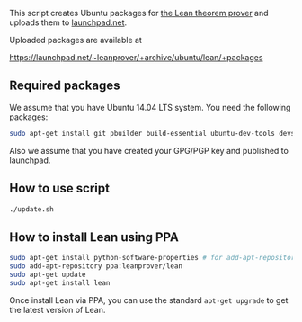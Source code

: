 This script creates Ubuntu packages for
[the Lean theorem prover][lean] and uploads them to
[launchpad.net](https://launchpad.net/~leanprover/+archive/ubuntu/lean/+packages).

Uploaded packages are available at

https://launchpad.net/~leanprover/+archive/ubuntu/lean/+packages

[lean]: https://leanprover.github.io


Required packages
-----------------

We assume that you have Ubuntu 14.04 LTS system. You need the
following packages:

```bash
sudo apt-get install git pbuilder build-essential ubuntu-dev-tools devscripts
```

Also we assume that you have created your GPG/PGP key and published to
launchpad.


How to use script
-----------------

```bash
./update.sh
```


How to install Lean using PPA
-----------------------------

```bash
sudo apt-get install python-software-properties # for add-apt-repository 
sudo add-apt-repository ppa:leanprover/lean
sudo apt-get update
sudo apt-get install lean
```

Once install Lean via PPA, you can use the standard `apt-get upgrade`
to get the latest version of Lean.
